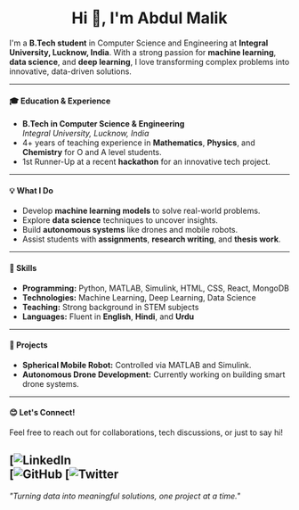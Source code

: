 <h1 align="center">Hi 👋, I'm Abdul Malik</h1>

I'm a **B.Tech student** in Computer Science and Engineering at **Integral University, Lucknow, India**. With a strong passion for **machine learning**, **data science**, and **deep learning**, I love transforming complex problems into innovative, data-driven solutions.

---

#### 🎓 **Education & Experience**
- **B.Tech in Computer Science & Engineering**  
  *Integral University, Lucknow, India*
- 4+ years of teaching experience in **Mathematics**, **Physics**, and **Chemistry** for O and A level students.
- 1st Runner-Up at a recent **hackathon** for an innovative tech project.

---

#### 💡 **What I Do**
- Develop **machine learning models** to solve real-world problems.
- Explore **data science** techniques to uncover insights.
- Build **autonomous systems** like drones and mobile robots.
- Assist students with **assignments**, **research writing**, and **thesis work**.

---

#### 🎨 **Skills**
- **Programming:** Python, MATLAB, Simulink, HTML, CSS, React, MongoDB
- **Technologies:** Machine Learning, Deep Learning, Data Science
- **Teaching:** Strong background in STEM subjects
- **Languages:** Fluent in **English**, **Hindi**, and **Urdu**

---

#### 🚀 **Projects**
- **Spherical Mobile Robot:** Controlled via MATLAB and Simulink.
- **Autonomous Drone Development:** Currently working on building smart drone systems.

---

#### 😊 **Let's Connect!**
Feel free to reach out for collaborations, tech discussions, or just to say hi!

[![LinkedIn](https://www.linkedin.com/in/abdul-malik-495790282/)  
[![GitHub](https://github.com/abdulmalik812)
[![Twitter](https://x.com/MalikAbdul812?t=ttXFQgh0sQjtK-5LQ7WwCA&s=09)
---

_"Turning data into meaningful solutions, one project at a time."_
